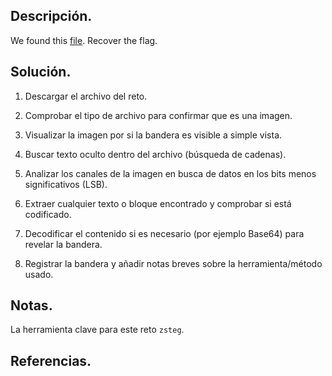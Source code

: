 ## Descripción.
We found this [file](https://mercury.picoctf.net/static/d0129ad98ba9258ab59e7700a1b18c14/tunn3l_v1s10n). Recover the flag.

## Solución.
1. Descargar el archivo del reto.
    
2. Comprobar el tipo de archivo para confirmar que es una imagen.
    
3. Visualizar la imagen por si la bandera es visible a simple vista.
    
4. Buscar texto oculto dentro del archivo (búsqueda de cadenas).
    
5. Analizar los canales de la imagen en busca de datos en los bits menos significativos (LSB).
    
6. Extraer cualquier texto o bloque encontrado y comprobar si está codificado.
    
7. Decodificar el contenido si es necesario (por ejemplo Base64) para revelar la bandera.
    
8. Registrar la bandera y añadir notas breves sobre la herramienta/método usado.

## Notas.
La herramienta clave para este reto `zsteg`.

## Referencias.